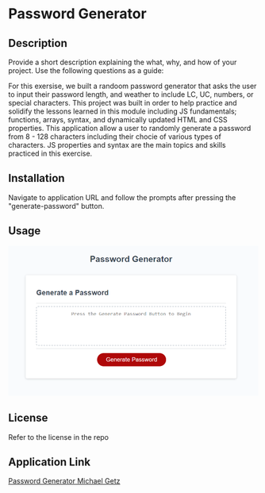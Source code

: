 # Password Generator

## Description

Provide a short description explaining the what, why, and how of your project. Use the following questions as a guide:

For this exersise, we built a randoom password generator that asks the user to input their password length, and weather to include LC, UC, numbers, or special characters.
This project was built in order to help practice and solidify the lessons learned in this module including JS fundamentals; functions, arrays, syntax, and dynamically updated HTML and CSS properties.
This application allow a user to randomly generate a password from 8 - 128 characters including their chocie of various types of characters.
JS properties and syntax are the main topics and skills practiced in this exercise.

## Installation

Navigate to application URL and follow the prompts after pressing the "generate-password" button.

## Usage

![](assets/images/Screenshot%202022-10-29%20085845.png)

## License

Refer to the license in the repo

## Application Link

[Password Generator Michael Getz](https://mgetz34.github.io/password-generator/)
